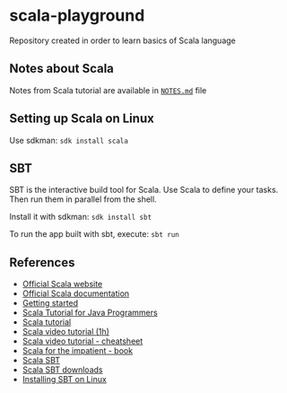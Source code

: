 # scala-playground
Repository created in order to learn basics of Scala language

Notes about Scala
-----------------

Notes from Scala tutorial are available in [`NOTES.md`](https://github.com/pwittchen/scala-playground/blob/master/notes/NOTES.md) file

Setting up Scala on Linux
-------------------------

Use sdkman: `sdk install scala`

SBT
---

SBT is the interactive build tool for Scala. Use Scala to define your tasks. Then run them in parallel from the shell.

Install it with sdkman: `sdk install sbt`

To run the app built with sbt, execute: `sbt run`

References
----------
- [Official Scala website](http://www.scala-lang.org)
- [Official Scala documentation](http://www.scala-lang.org/documentation/)
- [Getting started](http://www.scala-lang.org/documentation/getting-started.html)
- [Scala Tutorial for Java Programmers](https://www.scala-lang.org/docu/files/ScalaTutorial.pdf)
- [Scala tutorial](https://www.tutorialspoint.com/scala/index.htm)
- [Scala video tutorial (1h)](https://www.youtube.com/watch?v=DzFt0YkZo8M)
- [Scala video tutorial - cheatsheet](http://www.newthinktank.com/2015/08/learn-scala-one-video/)
- [Scala for the impatient - book](http://www.amazon.com/Scala-Impatient-Cay-S-Horstmann/dp/0321774094/)
- [Scala SBT](http://www.scala-sbt.org/)
- [Scala SBT downloads](http://www.scala-sbt.org/download.html)
- [Installing SBT on Linux](http://www.scala-sbt.org/0.13/tutorial/Installing-sbt-on-Linux.html)
